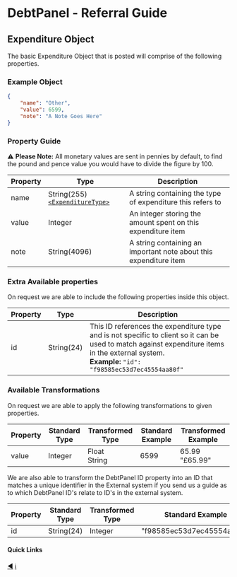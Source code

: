 # DebtPanel - Referral Guide

## Expenditure Object

The basic Expenditure Object that is posted will comprise of the following properties.

### Example Object

``` json
{
    "name": "Other",
    "value": 6599,
    "note": "A Note Goes Here"
}
```

### Property Guide

:warning: **Please Note:** All monetary values are sent in pennies by default, to find the pound and pence value you would have to divide the figure by 100.

Property | Type | Description
--- | --- | ---
name | String(255)[`<ExpenditureType>`](../types/expenditure.md) | A string containing the type of expenditure this refers to
value | Integer | An integer storing the amount spent on this expenditure item
note | String(4096) | A string containing an important note about this expenditure item

### Extra Available properties

On request we are able to include the following properties inside this object.

Property | Type | Description
--- | --- | ---
id | String(24) | This ID references the expenditure type and is not specific to client so it can be used to match against expenditure items in the external system.<br />**Example:** `"id": "f98585ec53d7ec45554aa80f"`

### Available Transformations

On request we are able to apply the following transformations to given properties.

Property | Standard Type | Transformed Type | Standard Example | Transformed Example
--- | --- | --- | --- | ---
value | Integer | Float<br />String | 6599 | 65.99<br />"£65.99"

We are also able to transform the DebtPanel ID property into an ID that matches a unique identifier in the External system if you send us a guide as to which DebtPanel ID's relate to ID's in the external system.

Property | Standard Type | Transformed Type | Standard Example | Transformed Example
--- | --- | --- | --- | ---
id | String(24) | Integer | "f98585ec53d7ec45554aa80f" | 37

#### Quick Links

[:arrow_backward:](client.md) [:information_source:](../readme.md)
